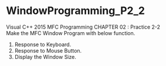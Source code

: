 # WindowProgramming_P2_2


Visual C++ 2015 MFC Programming CHAPTER 02 : Practice 2-2<br>
Make the MFC Window Program with below function.<br>
1. Response to Keyboard.<br>
2. Response to Mouse Button.<br>
3. Display the Window Size.<br>
